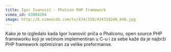 ```yaml
---
title: Igor Ivanović - Phalcon PHP framework
vimeo_id: 63884204
image: http://b.vimeocdn.com/ts/434/318/434318240_640.jpg
---
```


Kako je to izgledalo kada Igor Ivanović priča o Phalconu, open source PHP
frameworku koji je većinom implementiran u C-u i za sebe kaže da je najbrži PHP
framework optimiziran za velike preformanse.
